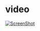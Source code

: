 # video
[![ScreenShot](http://www.flooringvillage.co.uk/ekmps/shops/flooringvillage/images/request-a-sample--547-p.jpg)](https://youtu.be/YTQnar7WGgQ)
